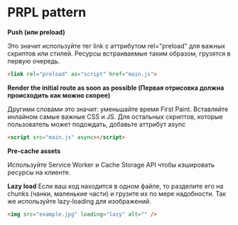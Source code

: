 # PRPL pattern #

**Push (или preload)**

Это значит используйте тег link с аттрибутом rel="preload" для важных скриптов или стилей. Ресурсы встраиваемые таким
образом, грузятся в первую очередь.

```html
<link rel="preload" as="script" href="main.js">
```

**Render the initial route as soon as possible (Первая отрисовка должна происходить как можно скорее)**

Другими словами это значит: уменьшайте время First Paint. Вставляйте инлайном самые важные CSS и JS. Для остальных
скриптов, которые пользователь может подождать, добавьте аттрибут async

```html
<script src="main.js" async></script>
```

**Pre-cache assets**

Используйте Service Worker и Cache Storage API чтобы кэшировать ресурсы на клиенте.

**Lazy load**
Если ваш код находится в одном файле, то разделите его на chunks (чанки, маленькие части) и грузите их по мере
надобности. Так же используйте lazy-loading для изображений.

```html
<img src="example.jpg" loading="lazy" alt="" />
```
